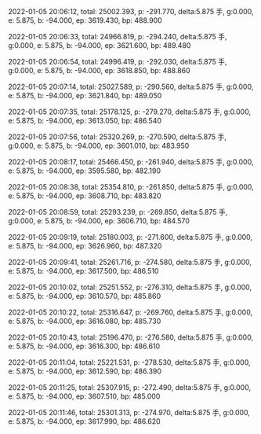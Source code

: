 2022-01-05 20:06:12, total: 25002.393, p: -291.770, delta:5.875 手, g:0.000, e: 5.875, b: -94.000, ep: 3619.430, bp: 488.900

2022-01-05 20:06:33, total: 24966.819, p: -294.240, delta:5.875 手, g:0.000, e: 5.875, b: -94.000, ep: 3621.600, bp: 489.480

2022-01-05 20:06:54, total: 24996.419, p: -292.030, delta:5.875 手, g:0.000, e: 5.875, b: -94.000, ep: 3618.850, bp: 488.860

2022-01-05 20:07:14, total: 25027.589, p: -290.560, delta:5.875 手, g:0.000, e: 5.875, b: -94.000, ep: 3621.840, bp: 489.050

2022-01-05 20:07:35, total: 25178.125, p: -279.270, delta:5.875 手, g:0.000, e: 5.875, b: -94.000, ep: 3613.050, bp: 486.540

2022-01-05 20:07:56, total: 25320.269, p: -270.590, delta:5.875 手, g:0.000, e: 5.875, b: -94.000, ep: 3601.010, bp: 483.950

2022-01-05 20:08:17, total: 25466.450, p: -261.940, delta:5.875 手, g:0.000, e: 5.875, b: -94.000, ep: 3595.580, bp: 482.190

2022-01-05 20:08:38, total: 25354.810, p: -261.850, delta:5.875 手, g:0.000, e: 5.875, b: -94.000, ep: 3608.710, bp: 483.820

2022-01-05 20:08:59, total: 25293.239, p: -269.850, delta:5.875 手, g:0.000, e: 5.875, b: -94.000, ep: 3606.710, bp: 484.570

2022-01-05 20:09:19, total: 25180.003, p: -271.600, delta:5.875 手, g:0.000, e: 5.875, b: -94.000, ep: 3626.960, bp: 487.320

2022-01-05 20:09:41, total: 25261.716, p: -274.580, delta:5.875 手, g:0.000, e: 5.875, b: -94.000, ep: 3617.500, bp: 486.510

2022-01-05 20:10:02, total: 25251.552, p: -276.310, delta:5.875 手, g:0.000, e: 5.875, b: -94.000, ep: 3610.570, bp: 485.860

2022-01-05 20:10:22, total: 25316.647, p: -269.760, delta:5.875 手, g:0.000, e: 5.875, b: -94.000, ep: 3616.080, bp: 485.730

2022-01-05 20:10:43, total: 25196.470, p: -276.580, delta:5.875 手, g:0.000, e: 5.875, b: -94.000, ep: 3616.300, bp: 486.610

2022-01-05 20:11:04, total: 25221.531, p: -278.530, delta:5.875 手, g:0.000, e: 5.875, b: -94.000, ep: 3612.590, bp: 486.390

2022-01-05 20:11:25, total: 25307.915, p: -272.490, delta:5.875 手, g:0.000, e: 5.875, b: -94.000, ep: 3607.510, bp: 485.000

2022-01-05 20:11:46, total: 25301.313, p: -274.970, delta:5.875 手, g:0.000, e: 5.875, b: -94.000, ep: 3617.990, bp: 486.620